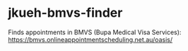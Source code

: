 # jkueh-bmvs-finder
Finds appointments in BMVS (Bupa Medical Visa Services): https://bmvs.onlineappointmentscheduling.net.au/oasis/
